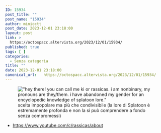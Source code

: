 ```yaml
---
ID: 15934
post_title: ""
post_name: "15934"
author: minioctt
post_date: 2023-12-01 23:18:00
layout: post
link: >
  https://octospacc.altervista.org/2023/12/01/15934/
published: true
tags: [ ]
categories:
  - Senza categoria
title: ""
date: 2023-12-01 23:18:00
canonical_url:   https://octospacc.altervista.org/2023/12/01/15934/
---
```

<!-- wp:image {"id":15935,"sizeSlug":"full","linkDestination":"none"} -->
<figure class="wp-block-image size-full"><img src="{{site.cdnurl}}/assets/uploads/2025/02/image-10.png" alt="&quot;hey there! you can call me ki or rassicas. i am nonbinary, my pronouns are they/them. i have abandoned my gender for an encyclopedic knowledge of splatoon lore.&quot;" class="wp-image-15935"/><figcaption class="wp-element-caption">scelta impopolare ma più che condivisibile (la lore di Splatoon è estremamente profonda e non la si può comprendere a fondo senza compromessi)</figcaption></figure>
<!-- /wp:image -->

<!-- wp:list -->
<ul class="wp-block-list"><!-- wp:list-item -->
<li><a href="https://www.youtube.com/c/rassicas/about">https://www.youtube.com/c/rassicas/about</a></li>
<!-- /wp:list-item --></ul>
<!-- /wp:list -->